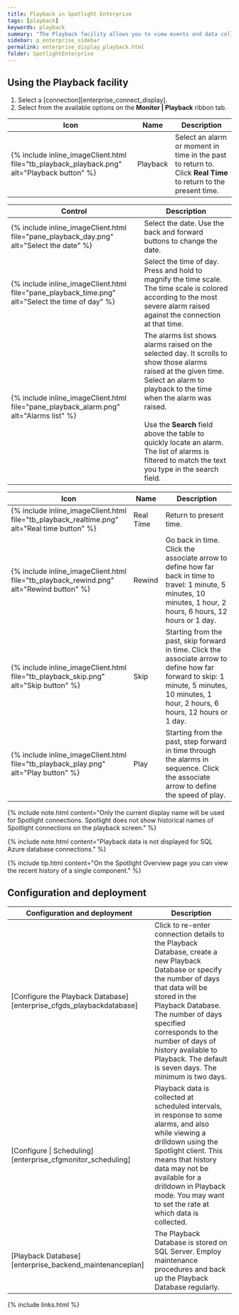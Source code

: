 ```yaml
---
title: Playback in Spotlight Enterprise
tags: [playback]
keywords: playback
summary: "The Playback facility allows you to view events and data collected in the recent past on Spotlight Overview pages, connection drilldowns and Spotlight Today. Once a time is selected, the display of the Connection drilldown and Spotlight Today turns to that time. Playback time to capture the event or moment in Spotlight as though it was happening in real time."
sidebar: p_enterprise_sidebar
permalink: enterprise_display_playback.html
folder: SpotlightEnterprise
---
```



## Using the Playback facility

1. Select a [connection][enterprise_connect_display].
2. Select from the available options on the **Monitor \| Playback** ribbon tab.


Icon | Name | Description
-----|------|------------
{% include inline_imageClient.html file="tb_playback_playback.png" alt="Playback button" %} | Playback | Select an alarm or moment in time in the past to return to. Click **Real Time** to return to the present time.

Control | Description
--------|-------------
{% include inline_imageClient.html file="pane_playback_day.png" alt="Select the date" %}  | Select the date. Use the back and forward buttons to change the date.
{% include inline_imageClient.html file="pane_playback_time.png" alt="Select the time of day" %}  | Select the time of day. Press and hold to magnify the time scale. The time scale is colored according to the most severe alarm raised against the connection at that time.
{% include inline_imageClient.html file="pane_playback_alarm.png" alt="Alarms list" %}   | The alarms list shows alarms raised on the selected day. It scrolls to show those alarms raised at the given time. Select an alarm to playback to the time when the alarm was raised.<br><br>Use the **Search** field above the table to quickly locate an alarm. The list of alarms is filtered to match the text you type in the search field.

Icon | Name | Description
-----|-----------|------------------------
{% include inline_imageClient.html file="tb_playback_realtime.png" alt="Real time button" %}  | Real Time | Return to present time.
{% include inline_imageClient.html file="tb_playback_rewind.png" alt="Rewind button" %} | Rewind | Go back in time. Click the associate arrow to define how far back in time to travel: 1 minute, 5 minutes, 10 minutes, 1 hour, 2 hours, 6 hours, 12 hours or 1 day.
{% include inline_imageClient.html file="tb_playback_skip.png" alt="Skip button" %} | Skip | Starting from the past, skip forward in time. Click the associate arrow to define how far forward to skip: 1 minute, 5 minutes, 10 minutes, 1 hour, 2 hours, 6 hours, 12 hours or 1 day.
{% include inline_imageClient.html file="tb_playback_play.png" alt="Play button" %} | Play | Starting from the past, step forward in time through the alarms in sequence. Click the associate arrow to define the speed of play.

 {% include note.html content="Only the current display name will be used for Spotlight connections. Spotlight does not show historical names of Spotlight connections on the playback screen." %}

 {% include note.html content="Playback data is not displayed for SQL Azure database connections." %}

 {% include tip.html content="On the Spotlight Overview page you can view the recent history of a single component." %}


## Configuration and deployment

Configuration and deployment | Description
-----------------------------|------------
[Configure the Playback Database][enterprise_cfgds_playbackdatabase] | Click to re-enter connection details to the Playback Database, create a new Playback Database or specify the number of days that data will be stored in the Playback Database. The number of days specified corresponds to the number of days of history available to Playback. The default is seven days. The minimum is two days.
[Configure \| Scheduling][enterprise_cfgmonitor_scheduling]  | Playback data is collected at scheduled intervals, in response to some alarms, and also while viewing a drilldown using the Spotlight client. This means that history data may not be available for a drilldown in Playback mode. You may want to set the rate at which data is collected.
[Playback Database][enterprise_backend_maintenanceplan] | The Playback Database is stored on SQL Server. Employ maintenance procedures and back up the Playback Database regularly.

{% include links.html %}
